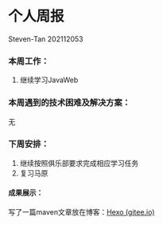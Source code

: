 # 个人周报

Steven-Tan 202112053

### 本周工作：

1. 继续学习JavaWeb

### 本周遇到的技术困难及解决方案：

无

### 下周安排：

1. 继续按照俱乐部要求完成相应学习任务
2. 复习马原

#### 成果展示：

写了一篇maven文章放在博客：[Hexo (gitee.io)](https://tan-siwen.gitee.io/)
